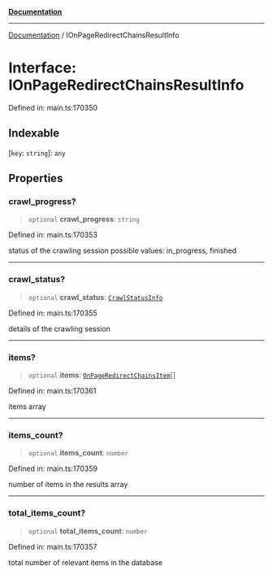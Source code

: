 [**Documentation**](../README.md)

***

[Documentation](../README.md) / IOnPageRedirectChainsResultInfo

# Interface: IOnPageRedirectChainsResultInfo

Defined in: main.ts:170350

## Indexable

\[`key`: `string`\]: `any`

## Properties

### crawl\_progress?

> `optional` **crawl\_progress**: `string`

Defined in: main.ts:170353

status of the crawling session
possible values: in_progress, finished

***

### crawl\_status?

> `optional` **crawl\_status**: [`CrawlStatusInfo`](../classes/CrawlStatusInfo.md)

Defined in: main.ts:170355

details of the crawling session

***

### items?

> `optional` **items**: [`OnPageRedirectChainsItem`](../classes/OnPageRedirectChainsItem.md)[]

Defined in: main.ts:170361

items array

***

### items\_count?

> `optional` **items\_count**: `number`

Defined in: main.ts:170359

number of items in the results array

***

### total\_items\_count?

> `optional` **total\_items\_count**: `number`

Defined in: main.ts:170357

total number of relevant items in the database
